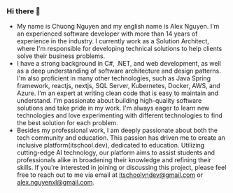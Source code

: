 ### Hi there 👋

- My name is Chuong Nguyen and my english name is Alex Nguyen. I'm an experienced software developer with more than 14 years of experience in the industry. I currently work as a Solution Architect, where I'm responsible for developing technical solutions to help clients solve their business problems.
- I have a strong background in C#, .NET, and web development, as well as a deep understanding of software architecture and design patterns. I'm also proficient in many other technologies, such as Java Spring framework, reactjs, nextjs, SQL Server, Kubernetes, Docker, AWS, and Azure. I'm an expert at writing clean code that is easy to maintain and understand. I'm passionate about building high-quality software solutions and take pride in my work. I'm always eager to learn new technologies and love experimenting with different technologies to find the best solution for each problem.
- Besides my professional work, I am deeply passionate about both the tech community and education. This passion has driven me to create an inclusive platform(itschool.dev), dedicated to education. Utilizing cutting-edge AI technology, our platform aims to assist students and professionals alike in broadening their knowledge and refining their skills. If you're interested in joining or discussing this project, please feel free to reach out to me via email at itschoolvndev@gmail.com or alex.nguyenxl@gmail.com.

